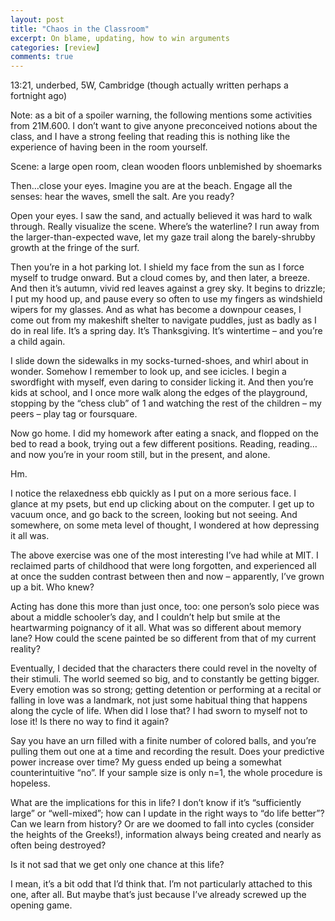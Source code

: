 ```yaml
---
layout: post
title: "Chaos in the Classroom"
excerpt: On blame, updating, how to win arguments
categories: [review]
comments: true
---
```


13:21, underbed, 5W, Cambridge (though actually written perhaps a fortnight ago)

Note: as a bit of a spoiler warning, the following mentions some activities from 21M.600. I don’t want to give anyone preconceived notions about the class, and I have a strong feeling that reading this is nothing like the experience of having been in the room yourself.

Scene: a large open room, clean wooden floors unblemished by shoemarks

Then…close your eyes. Imagine you are at the beach. Engage all the senses: hear the waves, smell the salt. Are you ready?

Open your eyes. I saw the sand, and actually believed it was hard to walk through. Really visualize the scene. Where’s the waterline? I run away from the larger-than-expected wave, let my gaze trail along the barely-shrubby growth at the fringe of the surf.

Then you’re in a hot parking lot. I shield my face from the sun as I force myself to trudge onward. But a cloud comes by, and then later, a breeze. And then it’s autumn, vivid red leaves against a grey sky. It begins to drizzle; I put my hood up, and pause every so often to use my fingers as windshield wipers for my glasses. And as what has become a downpour ceases, I come out from my makeshift shelter to navigate puddles, just as badly as I do in real life. It’s a spring day. It’s Thanksgiving. It’s wintertime – and you’re a child again.

I slide down the sidewalks in my socks-turned-shoes, and whirl about in wonder. Somehow I remember to look up, and see icicles. I begin a swordfight with myself, even daring to consider licking it. And then you’re kids at school, and I once more walk along the edges of the playground, stopping by the “chess club” of 1 and watching the rest of the children – my peers – play tag or foursquare.

Now go home. I did my homework after eating a snack, and flopped on the bed to read a book, trying out a few different positions. Reading, reading… and now you’re in your room still, but in the present, and alone.

Hm.

I notice the relaxedness ebb quickly as I put on a more serious face. I glance at my psets, but end up clicking about on the computer. I get up to vacuum once, and go back to the screen, looking but not seeing. And somewhere, on some meta level of thought, I wondered at how depressing it all was.

The above exercise was one of the most interesting I’ve had while at MIT. I reclaimed parts of childhood that were long forgotten, and experienced all at once the sudden contrast between then and now – apparently, I’ve grown up a bit. Who knew?

Acting has done this more than just once, too: one person’s solo piece was about a middle schooler’s day, and I couldn’t help but smile at the heartwarming poignancy of it all. What was so different about memory lane? How could the scene painted be so different from that of my current reality?

Eventually, I decided that the characters there could revel in the novelty of their stimuli. The world seemed so big, and to constantly be getting bigger. Every emotion was so strong; getting detention or performing at a recital or falling in love was a landmark, not just some habitual thing that happens along the cycle of life. When did I lose that? I had sworn to myself not to lose it! Is there no way to find it again?

Say you have an urn filled with a finite number of colored balls, and you’re pulling them out one at a time and recording the result. Does your predictive power increase over time? My guess ended up being a somewhat counterintuitive “no”. If your sample size is only n=1, the whole procedure is hopeless.

What are the implications for this in life? I don’t know if it’s “sufficiently large” or “well-mixed”; how can I update in the right ways to “do life better”? Can we learn from history? Or are we doomed to fall into cycles (consider the heights of the Greeks!), information always being created and nearly as often being destroyed?

Is it not sad that we get only one chance at this life?

I mean, it’s a bit odd that I’d think that. I’m not particularly attached to this one, after all. But maybe that’s just because I’ve already screwed up the opening game.
